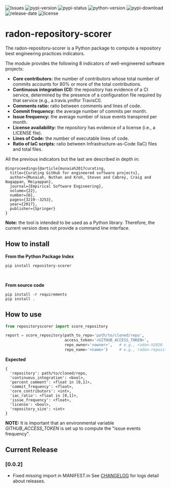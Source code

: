 ![Issues](https://img.shields.io/github/issues/radon-h2020/radon-repository-scorer)
![pypi-version](https://img.shields.io/pypi/v/repository-scorer)
![pypi-status](https://img.shields.io/pypi/status/repository-scorer)
![python-version](https://img.shields.io/pypi/pyversions/repository-scorer)
![pypi-download](https://img.shields.io/pypi/dw/repository-scorer)
![release-date](https://img.shields.io/github/release-date/radon-h2020/radon-repository-scorer)
![license](https://img.shields.io/pypi/l/repository-scorer)

# radon-repository-scorer
The radon-repositoru-scorer is a Python package to compute a repository best engineering practices indicators.

The module provides the following 8 indicators of well-engineered software projects:

* **Core contributors:** the number of contributors whose total number of commits accounts for 80% or more of the total contributions.
* **Continuous integration (CI):** the repository has evidence of a CI service, determined by the presence of a configuration file required by that service (e.g., a.travis.ymlfor TravisCI).
* **Comments ratio:** ratio between comments and lines of code.
* **Commit frequency:** the average number of commits per month.
* **Issue frequency:** the average number of issue events transpired per month.
* **License availability:** the repository has evidence of a license (i.e., a LICENSE file).
* **Lines of Code:** the number of executable lines of code. 
* **Ratio of IaC scripts:** ratio between Infrastructure-as-Code (IaC) files and total files.


All the previous indicators but the last are described in depth in:

```
@inproceedings{@article{munaiah2017curating,
  title={Curating GitHub for engineered software projects},
  author={Munaiah, Nuthan and Kroh, Steven and Cabrey, Craig and Nagappan, Meiyappan},
  journal={Empirical Software Engineering},
  volume={22},
  number={6},
  pages={3219--3253},
  year={2017},
  publisher={Springer}
}
```
          

**Note:** the tool is intended to be used as a Python library. 
Therefore, the current version does not provide a command line interface.

## How to install

**From the Python Package Index** 

```pip install repository-scorer```

<br>

**From source code**
```
pip install -r requirements
pip install .
```


## How to use

```python
from repositoryscorer import score_repository

report = score_repository(path_to_repo='path/to/cloned/repo',
                          access_token='<GITHUB_ACCESS_TOKEN>',
                          repo_owner='<owner>',   # e.g., radon-h2020
                          repo_name='<name>')     # e.g., radon-repository-scorer
```

**Expected**
```
{
  'repository': path/to/cloned/repo,
  'continuous_integration': <bool>,
  'percent_comment': <float in [0,1]>,
  'commit_frequency': <float>,
  'core_contributors': <int>,
  'iac_ratio': <float in [0,1]>,
  'issue_frequency': <float>,
  'license': <bool>,
  'repository_size': <int>
}
``` 

**NOTE:** It is important that an environmental variable *GITHUB_ACCESS_TOKEN*  is set up to compute the 
"issue events frequency".


## Current Release

### [0.0.2]
- Fixed missing import in MANIFEST.in
See [CHANGELOG](CHANGELOG.md) for logs detail about releases.
